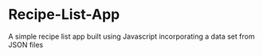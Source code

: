 # Recipe-List-App
A simple recipe list app built using Javascript incorporating a data set from JSON files

